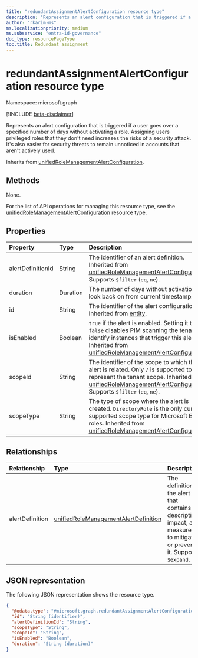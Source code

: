 ```yaml
---
title: "redundantAssignmentAlertConfiguration resource type"
description: "Represents an alert configuration that is triggered if a user goes over a specified number of days without activating a role."
author: "rkarim-ms"
ms.localizationpriority: medium
ms.subservice: "entra-id-governance"
doc_type: resourcePageType
toc.title: Redundant assignment
---
```


# redundantAssignmentAlertConfiguration resource type

Namespace: microsoft.graph

[!INCLUDE [beta-disclaimer](../../includes/beta-disclaimer.md)]

Represents an alert configuration that is triggered if a user goes over a specified number of days without activating a role. Assigning users privileged roles that they don't need increases the risks of a security attack. It's also easier for security threats to remain unnoticed in accounts that aren't actively used.

Inherits from [unifiedRoleManagementAlertConfiguration](../resources/unifiedrolemanagementalertconfiguration.md).

## Methods
None.

For the list of API operations for managing this resource type, see the [unifiedRoleManagementAlertConfiguration](../resources/unifiedrolemanagementalertconfiguration.md) resource type.

## Properties
|Property|Type|Description|
|:---|:---|:---|
|alertDefinitionId|String|The identifier of an alert definition. Inherited from [unifiedRoleManagementAlertConfiguration](../resources/unifiedrolemanagementalertconfiguration.md). Supports `$filter` (`eq`, `ne`).|
|duration|Duration|The number of days without activation to look back on from current timestamp.|
|id|String|The identifier of the alert configuration. Inherited from [entity](../resources/entity.md).|
|isEnabled|Boolean|`true` if the alert is enabled. Setting it to `false` disables PIM scanning the tenant to identify instances that trigger this alert. Inherited from [unifiedRoleManagementAlertConfiguration](../resources/unifiedrolemanagementalertconfiguration.md).|
|scopeId|String|The identifier of the scope to which the alert is related. Only `/` is supported to represent the tenant scope. Inherited from [unifiedRoleManagementAlertConfiguration](../resources/unifiedrolemanagementalertconfiguration.md). Supports `$filter` (`eq`, `ne`).|
|scopeType|String|The type of scope where the alert is created. `DirectoryRole` is the only currently supported scope type for Microsoft Entra roles. Inherited from [unifiedRoleManagementAlertConfiguration](../resources/unifiedrolemanagementalertconfiguration.md).|

## Relationships
|Relationship|Type|Description|
|:---|:---|:---|
|alertDefinition|[unifiedRoleManagementAlertDefinition](../resources/unifiedrolemanagementalertdefinition.md)| The definition of the alert that contains its description, impact, and measures to mitigate or prevent it. Supports `$expand`.|

## JSON representation
The following JSON representation shows the resource type.
<!-- {
  "blockType": "resource",
  "keyProperty": "id",
  "@odata.type": "microsoft.graph.redundantAssignmentAlertConfiguration",
  "baseType": "microsoft.graph.unifiedRoleManagementAlertConfiguration",
  "openType": false
}
-->
``` json
{
  "@odata.type": "#microsoft.graph.redundantAssignmentAlertConfiguration",
  "id": "String (identifier)",
  "alertDefinitionId": "String",
  "scopeType": "String",
  "scopeId": "String",
  "isEnabled": "Boolean",
  "duration": "String (duration)"
}
```
